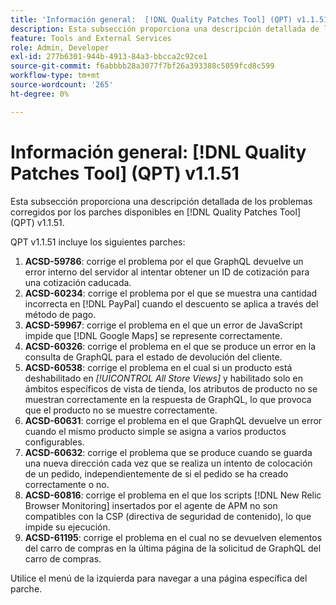 ```yaml
---
title: 'Información general:  [!DNL Quality Patches Tool] (QPT) v1.1.51'
description: Esta subsección proporciona una descripción detallada de los problemas corregidos por los parches disponibles en  [!DNL Quality Patches Tool] (QPT) v1.1.51.
feature: Tools and External Services
role: Admin, Developer
exl-id: 277b6301-944b-4913-84a3-bbcca2c92ce1
source-git-commit: f6abbbb28a3077f7bf26a393388c5059fcd8c599
workflow-type: tm+mt
source-wordcount: '265'
ht-degree: 0%

---
```


# Información general: [!DNL Quality Patches Tool] (QPT) v1.1.51

Esta subsección proporciona una descripción detallada de los problemas corregidos por los parches disponibles en [!DNL Quality Patches Tool] (QPT) v1.1.51.

QPT v1.1.51 incluye los siguientes parches:

1. **ACSD-59786**: corrige el problema por el que GraphQL devuelve un error interno del servidor al intentar obtener un ID de cotización para una cotización caducada.
1. **ACSD-60234**: corrige el problema por el que se muestra una cantidad incorrecta en [!DNL PayPal] cuando el descuento se aplica a través del método de pago.
1. **ACSD-59967**: corrige el problema en el que un error de JavaScript impide que [!DNL Google Maps] se represente correctamente.
1. **ACSD-60326**: corrige el problema en el que se produce un error en la consulta de GraphQL para el estado de devolución del cliente.
1. **ACSD-60538**: corrige el problema en el cual si un producto está deshabilitado en *[!UICONTROL All Store Views]* y habilitado solo en ámbitos específicos de vista de tienda, los atributos de producto no se muestran correctamente en la respuesta de GraphQL, lo que provoca que el producto no se muestre correctamente.
1. **ACSD-60631**: corrige el problema en el que GraphQL devuelve un error cuando el mismo producto simple se asigna a varios productos configurables.
1. **ACSD-60632**: corrige el problema que se produce cuando se guarda una nueva dirección cada vez que se realiza un intento de colocación de un pedido, independientemente de si el pedido se ha creado correctamente o no.
1. **ACSD-60816**: corrige el problema en el que los scripts [!DNL New Relic Browser Monitoring] insertados por el agente de APM no son compatibles con la CSP (directiva de seguridad de contenido), lo que impide su ejecución.
1. **ACSD-61195**: corrige el problema en el cual no se devuelven elementos del carro de compras en la última página de la solicitud de GraphQL del carro de compras.

Utilice el menú de la izquierda para navegar a una página específica del parche.

